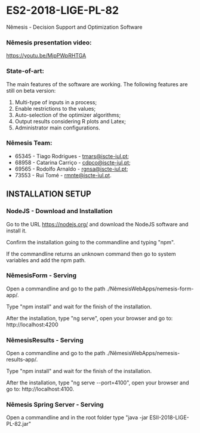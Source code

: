 # ES2-2018-LIGE-PL-82
Nêmesis - Decision Support and Optimization Software

### Nêmesis presentation video:
https://youtu.be/MjpPWpRHTGA

### State-of-art:
The main features of the software are working.
The following features are still on beta version:
1. Multi-type of inputs in a process;
2. Enable restrictions to the values;
3. Auto-selection of the optimizer algorithms;
4. Output results considering R plots and Latex;
5. Administrator main configurations.

### Nêmesis Team:
* 65345 - Tiago Rodrigues - tmars@iscte-iul.pt;
* 68958 - Catarina Carriço - cdpco@iscte-iul.pt;
* 69565 - Rodolfo Arnaldo - rgnsa@iscte-iul.pt;
* 73553 - Rui Tomé - rmnte@iscte-iul.pt.


## INSTALLATION SETUP
### NodeJS - Download and Installation
Go to the URL https://nodejs.org/ and download the NodeJS software and install it.

Confirm the installation going to the commandline and typing "npm".

If the commandline returns an unknown command then go to system variables and add the npm path.

### NêmesisForm - Serving
Open a commandline and go to the path ./NêmesisWebApps/nemesis-form-app/.

Type "npm install" and wait for the finish of the installation.

After the installation, type "ng serve", open your browser and go to: http://localhost:4200

### NêmesisResults - Serving
Open a commandline and go to the path ./NêmesisWebApps/nemesis-results-app/.

Type "npm install" and wait for the finish of the installation.

After the installation, type "ng serve --port=4100", open your browser and go to: http://localhost:4100.

### Nêmesis Spring Server - Serving
Open a commandline and in the root folder type "java -jar ESII-2018-LIGE-PL-82.jar"
